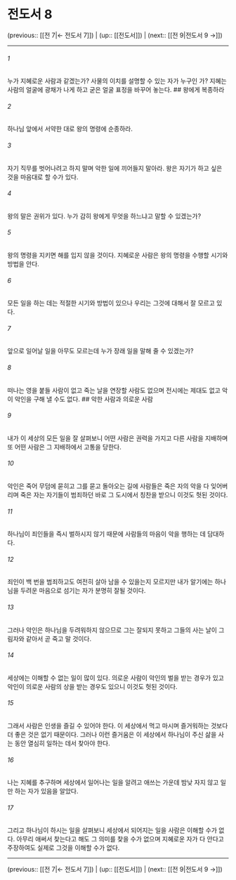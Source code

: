 # 전도서 8

(previous:: [[전 7|← 전도서 7]]) | (up:: [[전도서]]) | (next:: [[전 9|전도서 9 →]])

***




###### 1 

누가 지혜로운 사람과 같겠는가? 사물의 이치를 설명할 수 있는 자가 누구인 가? 지혜는 사람의 얼굴에 광채가 나게 하고 굳은 얼굴 표정을 바꾸어 놓는다. ## 왕에게 복종하라 



###### 2 

하나님 앞에서 서약한 대로 왕의 명령에 순종하라. 



###### 3 

자기 직무를 벗어나려고 하지 말며 악한 일에 끼어들지 말아라. 왕은 자기가 하고 싶은 것을 마음대로 할 수가 있다. 



###### 4 

왕의 말은 권위가 있다. 누가 감히 왕에게 무엇을 하느냐고 말할 수 있겠는가? 



###### 5 

왕의 명령을 지키면 해를 입지 않을 것이다. 지혜로운 사람은 왕의 명령을 수행할 시기와 방법을 안다. 



###### 6 

모든 일을 하는 데는 적절한 시기와 방법이 있으나 우리는 그것에 대해서 잘 모르고 있다. 



###### 7 

앞으로 일어날 일을 아무도 모르는데 누가 장래 일을 말해 줄 수 있겠는가? 



###### 8 

떠나는 영을 붙들 사람이 없고 죽는 날을 연장할 사람도 없으며 전시에는 제대도 없고 악이 악인을 구해 낼 수도 없다. ## 악한 사람과 의로운 사람 



###### 9 

내가 이 세상의 모든 일을 잘 살펴보니 어떤 사람은 권력을 가지고 다른 사람을 지배하며 또 어떤 사람은 그 지배하에서 고통을 당한다. 



###### 10 

악인은 죽어 무덤에 묻히고 그를 묻고 돌아오는 길에 사람들은 죽은 자의 악을 다 잊어버리며 죽은 자는 자기들이 범죄하던 바로 그 도시에서 칭찬을 받으니 이것도 헛된 것이다. 



###### 11 

하나님이 죄인들을 즉시 벌하시지 않기 때문에 사람들의 마음이 악을 행하는 데 담대하다. 



###### 12 

죄인이 백 번을 범죄하고도 여전히 살아 남을 수 있을는지 모르지만 내가 알기에는 하나님을 두려운 마음으로 섬기는 자가 분명히 잘될 것이다. 



###### 13 

그러나 악인은 하나님을 두려워하지 않으므로 그는 잘되지 못하고 그들의 사는 날이 그림자와 같아서 곧 죽고 말 것이다. 



###### 14 

세상에는 이해할 수 없는 일이 많이 있다. 의로운 사람이 악인의 벌을 받는 경우가 있고 악인이 의로운 사람의 상을 받는 경우도 있으니 이것도 헛된 것이다. 



###### 15 

그래서 사람은 인생을 즐길 수 있어야 한다. 이 세상에서 먹고 마시며 즐거워하는 것보다 더 좋은 것은 없기 때문이다. 그러나 이런 즐거움은 이 세상에서 하나님이 주신 삶을 사는 동안 열심히 일하는 데서 찾아야 한다. 



###### 16 

나는 지혜를 추구하며 세상에서 일어나는 일을 알려고 애쓰는 가운데 밤낮 자지 않고 일만 하는 자가 있음을 알았다. 



###### 17 

그리고 하나님이 하시는 일을 살펴보니 세상에서 되어지는 일을 사람은 이해할 수가 없다. 아무리 애써서 찾는다고 해도 그 의미를 찾을 수가 없으며 지혜로운 자가 다 안다고 주장하여도 실제로 그것을 이해할 수가 없다.

***

(previous:: [[전 7|← 전도서 7]]) | (up:: [[전도서]]) | (next:: [[전 9|전도서 9 →]])
